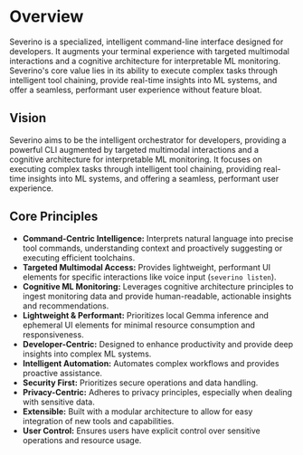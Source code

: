# Overview

Severino is a specialized, intelligent command-line interface designed for developers. It augments your terminal experience with targeted multimodal interactions and a cognitive architecture for interpretable ML monitoring. Severino's core value lies in its ability to execute complex tasks through intelligent tool chaining, provide real-time insights into ML systems, and offer a seamless, performant user experience without feature bloat.

## Vision

Severino aims to be the intelligent orchestrator for developers, providing a powerful CLI augmented by targeted multimodal interactions and a cognitive architecture for interpretable ML monitoring. It focuses on executing complex tasks through intelligent tool chaining, providing real-time insights into ML systems, and offering a seamless, performant user experience.

## Core Principles

*   **Command-Centric Intelligence:** Interprets natural language into precise tool commands, understanding context and proactively suggesting or executing efficient toolchains.
*   **Targeted Multimodal Access:** Provides lightweight, performant UI elements for specific interactions like voice input (`severino listen`).
*   **Cognitive ML Monitoring:** Leverages cognitive architecture principles to ingest monitoring data and provide human-readable, actionable insights and recommendations.
*   **Lightweight & Performant:** Prioritizes local Gemma inference and ephemeral UI elements for minimal resource consumption and responsiveness.
*   **Developer-Centric:** Designed to enhance productivity and provide deep insights into complex ML systems.
*   **Intelligent Automation:** Automates complex workflows and provides proactive assistance.
*   **Security First:** Prioritizes secure operations and data handling.
*   **Privacy-Centric:** Adheres to privacy principles, especially when dealing with sensitive data.
*   **Extensible:** Built with a modular architecture to allow for easy integration of new tools and capabilities.
*   **User Control:** Ensures users have explicit control over sensitive operations and resource usage.